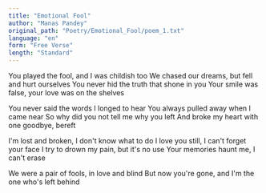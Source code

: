 ```yaml
---
title: "Emotional Fool"
author: "Manas Pandey"
original_path: "Poetry/Emotional_Fool/poem_1.txt"
language: "en"
form: "Free Verse"
length: "Standard"
---
```

You played the fool, and I was childish too
We chased our dreams, but fell and hurt ourselves
You never hid the truth that shone in you
Your smile was false, your love was on the shelves

You never said the words I longed to hear
You always pulled away when I came near
So why did you not tell me why you left
And broke my heart with one goodbye, bereft

I'm lost and broken, I don't know what to do
I love you still, I can't forget your face
I try to drown my pain, but it's no use
Your memories haunt me, I can't erase

We were a pair of fools, in love and blind
But now you're gone, and I'm the one who's left behind